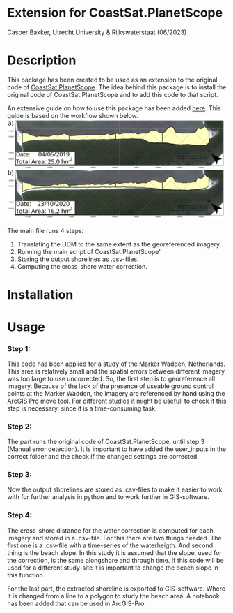# Extension for CoastSat.PlanetScope
Casper Bakker, Utrecht University & Rijkswaterstaat (06/2023)

# Description
This package has been created to be used as an extension to the original code of [CoastSat.PlanetScope](https://github.com/ydoherty/CoastSat.PlanetScope).
The idea behind this package is to install the original code of CoastSat.PlanetScope and to add this code to that script. 

An extensive guide on how to use this package has been added [here](https://github.com/CasperFBakker/Extension_CoastSatPS/tree/main/readme_files/GuideForCSPS.pdf).
This guide is based on the workflow shown below.
![alt text](https://github.com/CasperFBakker/Extension_CoastSatPS/blob/main/readme_files/Example_ResultArea.png)


The main file runs 4 steps:
1. Translating the UDM to the same extent as the georeferenced imagery.
2. Running the main script of CoastSat.PlanetScope'
3. Storing the output shorelines as .csv-files.
4. Computing the cross-shore water correction.
# Installation



# Usage
### Step 1:
This code has been applied for a study of the Marker Wadden, Netherlands. This area is relatively small and the spatial errors between different imagery was too large to use uncorrected. So, the first step is to georeference all imagery. Because of the lack of the presence of useable ground control points at the Marker Wadden, the imagery are referenced by hand using the ArcGIS Pro move tool. For different studies it might be usefull to check if this step is necessary, since it is a time-consuming task. 
### Step 2:
The part runs the original code of CoastSat.PlanetScope, until step 3 (Manual error detection). It is important to have added the user_inputs in the correct folder and the check if the changed settings are corrected. 
### Step 3:
Now the output shorelines are stored as .csv-files to make it easier to work with for further analysis in python and to work further in GIS-software.
### Step 4:
The cross-shore distance for the water correction is computed for each imagery and stored in a .csv-file. For this there are two things needed. The first one is a .csv-file with a time-series of the waterheigth. And second thing is the beach slope. In this study it is assumed that the slope, used for the correction, is the same alongshore and through time. If this code will be used for a different study-site it is important to change the beach slope in this function. 

For the last part, the extracted shoreline is exported to GIS-software. Where it is changed from a line to a polygon to study the beach area. A notebook has been added that can be used in ArcGIS-Pro. 

